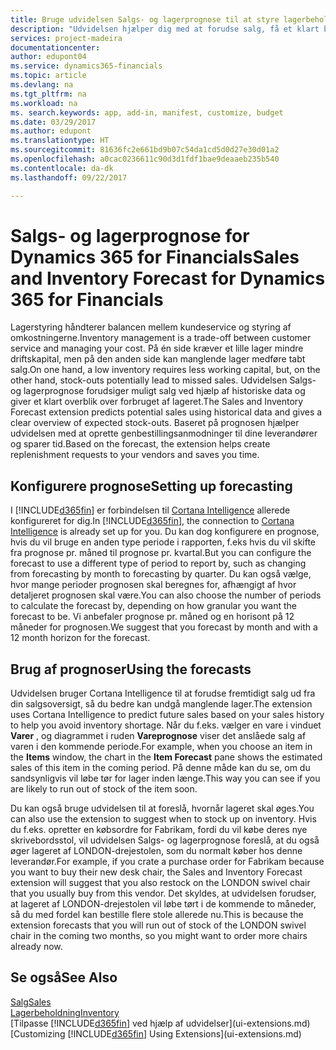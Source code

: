 ```yaml
---
title: Bruge udvidelsen Salgs- og lagerprognose til at styre lagerbeholdningen | Microsoft Docs
description: "Udvidelsen hjælper dig med at forudse salg, få et klart billede af forventede lagermangler og oprette genbestillingsanmodninger til kreditorer."
services: project-madeira
documentationcenter: 
author: edupont04
ms.service: dynamics365-financials
ms.topic: article
ms.devlang: na
ms.tgt_pltfrm: na
ms.workload: na
ms. search.keywords: app, add-in, manifest, customize, budget
ms.date: 03/29/2017
ms.author: edupont
ms.translationtype: HT
ms.sourcegitcommit: 81636fc2e661bd9b07c54da1cd5d0d27e30d01a2
ms.openlocfilehash: a0cac0236611c90d3d1fdf1bae9deaaeb235b540
ms.contentlocale: da-dk
ms.lasthandoff: 09/22/2017

---
```

# <a name="sales-and-inventory-forecast-for-dynamics-365-for-financials"></a><span data-ttu-id="106de-103">Salgs- og lagerprognose for Dynamics 365 for Financials</span><span class="sxs-lookup"><span data-stu-id="106de-103">Sales and Inventory Forecast for Dynamics 365 for Financials</span></span>
<span data-ttu-id="106de-104">Lagerstyring håndterer balancen mellem kundeservice og styring af omkostningerne.</span><span class="sxs-lookup"><span data-stu-id="106de-104">Inventory management is a trade-off between customer service and managing your cost.</span></span> <span data-ttu-id="106de-105">På én side kræver et lille lager mindre driftskapital, men på den anden side kan manglende lager medføre tabt salg.</span><span class="sxs-lookup"><span data-stu-id="106de-105">On one hand, a low inventory requires less working capital, but, on the other hand, stock-outs potentially lead to missed sales.</span></span> <span data-ttu-id="106de-106">Udvidelsen Salgs- og lagerprognose forudsiger muligt salg ved hjælp af historiske data og giver et klart overblik over forbruget af lageret.</span><span class="sxs-lookup"><span data-stu-id="106de-106">The Sales and Inventory Forecast extension predicts potential sales using historical data and gives a clear overview of expected stock-outs.</span></span> <span data-ttu-id="106de-107">Baseret på prognosen hjælper udvidelsen med at oprette genbestillingsanmodninger til dine leverandører og sparer tid.</span><span class="sxs-lookup"><span data-stu-id="106de-107">Based on the forecast, the extension helps create replenishment requests to your vendors and saves you time.</span></span>  

## <a name="setting-up-forecasting"></a><span data-ttu-id="106de-108">Konfigurere prognose</span><span class="sxs-lookup"><span data-stu-id="106de-108">Setting up forecasting</span></span>
<span data-ttu-id="106de-109">I [!INCLUDE[d365fin](includes/d365fin_md.md)] er forbindelsen til [Cortana Intelligence](https://www.microsoft.com/en-us/cloud-platform/what-is-cortana-intelligence-suite) allerede konfigureret for dig.</span><span class="sxs-lookup"><span data-stu-id="106de-109">In [!INCLUDE[d365fin](includes/d365fin_md.md)], the connection to [Cortana Intelligence](https://www.microsoft.com/en-us/cloud-platform/what-is-cortana-intelligence-suite) is already set up for you.</span></span> <span data-ttu-id="106de-110">Du kan dog konfigurere en prognose, hvis du vil bruge en anden type periode i rapporten, f.eks hvis du vil skifte fra prognose pr. måned til prognose pr. kvartal.</span><span class="sxs-lookup"><span data-stu-id="106de-110">But you can configure the forecast to use a different type of period to report by, such as changing from forecasting by month to forecasting by quarter.</span></span> <span data-ttu-id="106de-111">Du kan også vælge, hvor mange perioder prognosen skal beregnes for, afhængigt af hvor detaljeret prognosen skal være.</span><span class="sxs-lookup"><span data-stu-id="106de-111">You can also choose the number of periods to calculate the forecast by, depending on how granular you want the forecast to be.</span></span> <span data-ttu-id="106de-112">Vi anbefaler prognose pr. måned og en horisont på 12 måneder for prognosen.</span><span class="sxs-lookup"><span data-stu-id="106de-112">We suggest that you forecast by month and with a 12 month horizon for the forecast.</span></span>  

## <a name="using-the-forecasts"></a><span data-ttu-id="106de-113">Brug af prognoser</span><span class="sxs-lookup"><span data-stu-id="106de-113">Using the forecasts</span></span>
<span data-ttu-id="106de-114">Udvidelsen bruger Cortana Intelligence til at forudse fremtidigt salg ud fra din salgsoversigt, så du bedre kan undgå manglende lager.</span><span class="sxs-lookup"><span data-stu-id="106de-114">The extension uses Cortana Intelligence to predict future sales based on your sales history to help you avoid inventory shortage.</span></span> <span data-ttu-id="106de-115">Når du f.eks. vælger en vare i vinduet **Varer** , og diagrammet i ruden **Vareprognose** viser det anslåede salg af varen i den kommende periode.</span><span class="sxs-lookup"><span data-stu-id="106de-115">For example, when you choose an item in the **Items** window, the chart in the **Item Forecast** pane shows the estimated sales of this item in the coming period.</span></span> <span data-ttu-id="106de-116">På denne måde kan du se, om du sandsynligvis vil løbe tør for lager inden længe.</span><span class="sxs-lookup"><span data-stu-id="106de-116">This way you can see if you are likely to run out of stock of the item soon.</span></span>  

<span data-ttu-id="106de-117">Du kan også bruge udvidelsen til at foreslå, hvornår lageret skal øges.</span><span class="sxs-lookup"><span data-stu-id="106de-117">You can also use the extension to suggest when to stock up on inventory.</span></span> <span data-ttu-id="106de-118">Hvis du f.eks. opretter en købsordre for Fabrikam, fordi du vil købe deres nye skrivebordsstol, vil udvidelsen Salgs- og lagerprognose foreslå, at du også øger lageret af LONDON-drejestolen, som du normalt køber hos denne leverandør.</span><span class="sxs-lookup"><span data-stu-id="106de-118">For example, if you crate a purchase order for Fabrikam because you want to buy their new desk chair, the Sales and Inventory Forecast extension will suggest that you also restock on the LONDON swivel chair that you usually buy from this vendor.</span></span> <span data-ttu-id="106de-119">Det skyldes, at udvidelsen forudser, at lageret af LONDON-drejestolen vil løbe tørt i de kommende to måneder, så du med fordel kan bestille flere stole allerede nu.</span><span class="sxs-lookup"><span data-stu-id="106de-119">This is because the extension forecasts that you will run out of stock of the LONDON swivel chair in the coming two months, so you might want to order more chairs already now.</span></span>  

## <a name="see-also"></a><span data-ttu-id="106de-120">Se også</span><span class="sxs-lookup"><span data-stu-id="106de-120">See Also</span></span>
[<span data-ttu-id="106de-121">Salg</span><span class="sxs-lookup"><span data-stu-id="106de-121">Sales</span></span>](sales-manage-sales.md)  
[<span data-ttu-id="106de-122">Lagerbeholdning</span><span class="sxs-lookup"><span data-stu-id="106de-122">Inventory</span></span>](inventory-manage-inventory.md)  
<span data-ttu-id="106de-123">[Tilpasse [!INCLUDE[d365fin](includes/d365fin_md.md)] ved hjælp af udvidelser](ui-extensions.md)</span><span class="sxs-lookup"><span data-stu-id="106de-123">[Customizing [!INCLUDE[d365fin](includes/d365fin_md.md)] Using Extensions](ui-extensions.md)</span></span>  

